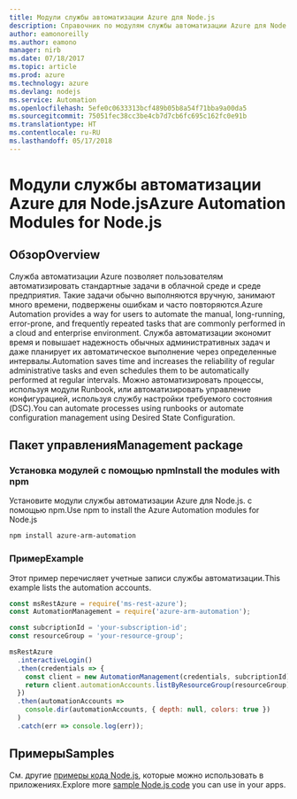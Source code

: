 ```yaml
---
title: Модули службы автоматизации Azure для Node.js
description: Справочник по модулям службы автоматизации Azure для Node.js
author: eamonoreilly
ms.author: eamono
manager: nirb
ms.date: 07/18/2017
ms.topic: article
ms.prod: azure
ms.technology: azure
ms.devlang: nodejs
ms.service: Automation
ms.openlocfilehash: 5efe0c0633313bcf489b05b8a54f71bba9a00da5
ms.sourcegitcommit: 75051fec38cc3be4cb7d7cb6fc695c162fc0e91b
ms.translationtype: HT
ms.contentlocale: ru-RU
ms.lasthandoff: 05/17/2018
---
```

# <a name="azure-automation-modules-for-nodejs"></a><span data-ttu-id="963f9-103">Модули службы автоматизации Azure для Node.js</span><span class="sxs-lookup"><span data-stu-id="963f9-103">Azure Automation Modules for Node.js</span></span>

## <a name="overview"></a><span data-ttu-id="963f9-104">Обзор</span><span class="sxs-lookup"><span data-stu-id="963f9-104">Overview</span></span>

<span data-ttu-id="963f9-105">Служба автоматизации Azure позволяет пользователям автоматизировать стандартные задачи в облачной среде и среде предприятия. Такие задачи обычно выполняются вручную, занимают много времени, подвержены ошибкам и часто повторяются.</span><span class="sxs-lookup"><span data-stu-id="963f9-105">Azure Automation provides a way for users to automate the manual, long-running, error-prone, and frequently repeated tasks that are commonly performed in a cloud and enterprise environment.</span></span> <span data-ttu-id="963f9-106">Служба автоматизации экономит время и повышает надежность обычных административных задач и даже планирует их автоматическое выполнение через определенные интервалы.</span><span class="sxs-lookup"><span data-stu-id="963f9-106">Automation saves time and increases the reliability of regular administrative tasks and even schedules them to be automatically performed at regular intervals.</span></span> <span data-ttu-id="963f9-107">Можно автоматизировать процессы, используя модули Runbook, или автоматизировать управление конфигурацией, используя службу настройки требуемого состояния (DSC).</span><span class="sxs-lookup"><span data-stu-id="963f9-107">You can automate processes using runbooks or automate configuration management using Desired State Configuration.</span></span>

## <a name="management-package"></a><span data-ttu-id="963f9-108">Пакет управления</span><span class="sxs-lookup"><span data-stu-id="963f9-108">Management package</span></span>

### <a name="install-the-modules-with-npm"></a><span data-ttu-id="963f9-109">Установка модулей с помощью npm</span><span class="sxs-lookup"><span data-stu-id="963f9-109">Install the modules with npm</span></span>

<span data-ttu-id="963f9-110">Установите модули службы автоматизации Azure для Node.js. с помощью npm.</span><span class="sxs-lookup"><span data-stu-id="963f9-110">Use npm to install the Azure Automation modules for Node.js</span></span>

```bash
npm install azure-arm-automation
```

### <a name="example"></a><span data-ttu-id="963f9-111">Пример</span><span class="sxs-lookup"><span data-stu-id="963f9-111">Example</span></span>

<span data-ttu-id="963f9-112">Этот пример перечисляет учетные записи службы автоматизации.</span><span class="sxs-lookup"><span data-stu-id="963f9-112">This example lists the automation accounts.</span></span>

```javascript
const msRestAzure = require('ms-rest-azure');
const AutomationManagement = require('azure-arm-automation');

const subcriptionId = 'your-subscription-id';
const resourceGroup = 'your-resource-group';

msRestAzure
  .interactiveLogin()
  .then(credentials => {
    const client = new AutomationManagement(credentials, subcriptionId);
    return client.automationAccounts.listByResourceGroup(resourceGroup);
  })
  .then(automationAccounts =>
    console.dir(automationAccounts, { depth: null, colors: true })
  )
  .catch(err => console.log(err));

```

## <a name="samples"></a><span data-ttu-id="963f9-113">Примеры</span><span class="sxs-lookup"><span data-stu-id="963f9-113">Samples</span></span>

<span data-ttu-id="963f9-114">См. другие [примеры кода Node.js](https://azure.microsoft.com/resources/samples/?platform=nodejs), которые можно использовать в приложениях.</span><span class="sxs-lookup"><span data-stu-id="963f9-114">Explore more [sample Node.js code](https://azure.microsoft.com/resources/samples/?platform=nodejs) you can use in your apps.</span></span>
